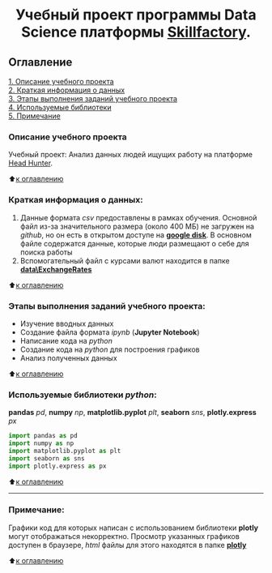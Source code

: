 # <center> Учебный проект программы Data Science платформы [Skillfactory](http://skillfactory.ru). </center>

## Оглавление  
[1. Описание учебного проекта](https://github.com/Cherant1976/SF_Head_Hunter_Project/tree/master/README.md#Описание-учебного-проекта)   
[2. Краткая информация о данных](https://github.com/Cherant1976/SF_Head_Hunter_Project/tree/master/README.md#Краткая-информация-о-данных)  
[3. Этапы выполнения заданий учебного проекта](https://github.com/Cherant1976/SF_Head_Hunter_Project/tree/master/README.md#Этапы-выполнения-заданий-учебного-проекта)  
[4. Используемые библиотеки](https://github.com/Cherant1976/SF_Head_Hunter_Project/tree/master/README.md#Используемые-библиотеки)    
[5. Примечание](https://github.com/Cherant1976/SF_Head_Hunter_Project/tree/master/README.md#Примечание) 

### Описание учебного проекта    
Учебный проект: Анализ данных людей ищущих работу на платформе [Head Hunter](https://hh.ru/).

:arrow_up:[к оглавлению](https://github.com/Cherant1976/SF_Head_Hunter_Project/tree/master/README.md#Оглавление)


### Краткая информация о данных:
1.  Данные формата *csv* предоставлены в рамках обучения. Основной файл из-за значительного размера (около 400 МБ) не загружен на *github*, но он есть в открытом доступе на [**google disk**](https://drive.google.com/file/d/1NHbwcT2uF8Gl_qKr_zxIPUQatEXA7cBv/view?usp=sharing). В основном файле содержатся данные, которые люди размещают о себе для поиска работы
2. Вспомогательный файл с курсами валют находится в папке [**data\ExchangeRates**](https://github.com/Cherant1976/SF_Head_Hunter_Project/tree/master/data/ExchangeRates)
  
:arrow_up:[к оглавлению](https://github.com/Cherant1976/SF_Head_Hunter_Project/tree/master/README.md#Оглавление)

### Этапы выполнения заданий учебного проекта:  
- Изучение вводных данных
- Создание файла формата *ipynb* (**Jupyter Notebook**) 
- Написание кода на *python* 
- Создание кода на *python* для построения графиков
- Анализ полученных данных

:arrow_up:[к оглавлению](https://github.com/Cherant1976/SF_Head_Hunter_Project/tree/master/README.md#Оглавление)


### Используемые библиотеки *python*:  
**pandas** *pd*, **numpy** *np*, **matplotlib.pyplot** *plt*, **seaborn** *sns*, **plotly.express** *px*
```python
import pandas as pd
import numpy as np
import matplotlib.pyplot as plt
import seaborn as sns
import plotly.express as px
```

:arrow_up:[к оглавлению](https://github.com/Cherant1976/SF_Head_Hunter_Project/tree/master/README.md#Оглавление)

---
### Примечание:  
Графики код для которых написан с использованием библиотеки **plotly** могут отображаться некорректно. Просмотр указанных графиков доступен в браузере, *html* файлы для этого находятся в папке [**plotly**](https://github.com/Cherant1976/SF_Head_Hunter_Project/tree/master/plotly)

:arrow_up:[к оглавлению](https://github.com/Cherant1976/SF_Head_Hunter_Project/tree/master/README.md#Оглавление)


